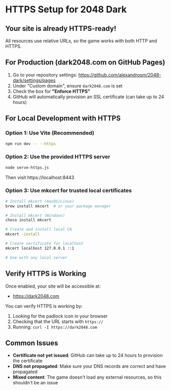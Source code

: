 # HTTPS Setup for 2048 Dark

## Your site is already HTTPS-ready! 

All resources use relative URLs, so the game works with both HTTP and HTTPS.

## For Production (dark2048.com on GitHub Pages)

1. Go to your repository settings: https://github.com/alexandrosm/2048-dark/settings/pages
2. Under "Custom domain", ensure `dark2048.com` is set
3. Check the box for **"Enforce HTTPS"**
4. GitHub will automatically provision an SSL certificate (can take up to 24 hours)

## For Local Development with HTTPS

### Option 1: Use Vite (Recommended)
```bash
npm run dev -- --https
```

### Option 2: Use the provided HTTPS server
```bash
node serve-https.js
```
Then visit https://localhost:8443

### Option 3: Use mkcert for trusted local certificates
```bash
# Install mkcert (macOS/Linux)
brew install mkcert  # or your package manager

# Install mkcert (Windows)
choco install mkcert

# Create and install local CA
mkcert -install

# Create certificate for localhost
mkcert localhost 127.0.0.1 ::1

# Use with any local server
```

## Verify HTTPS is Working

Once enabled, your site will be accessible at:
- https://dark2048.com

You can verify HTTPS is working by:
1. Looking for the padlock icon in your browser
2. Checking that the URL starts with `https://`
3. Running: `curl -I https://dark2048.com`

## Common Issues

- **Certificate not yet issued**: GitHub can take up to 24 hours to provision the certificate
- **DNS not propagated**: Make sure your DNS records are correct and have propagated
- **Mixed content**: The game doesn't load any external resources, so this shouldn't be an issue